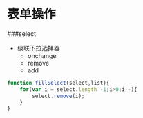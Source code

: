 # 表单操作
###select
- 级联下拉选择器
   - onchange
   - remove
   - add
```javascript
function fillSelect(select,list){
    for(var i = select.length -1;i>0;i--){
        select.remove(i);    
    }
}

```